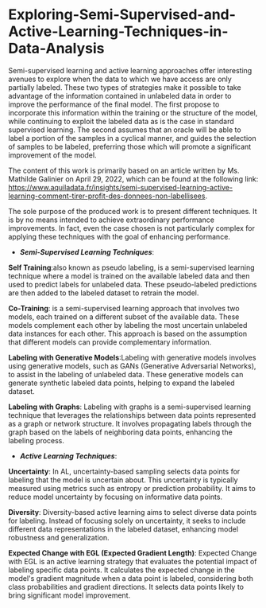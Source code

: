 # Exploring-Semi-Supervised-and-Active-Learning-Techniques-in-Data-Analysis

Semi-supervised learning and active learning approaches offer interesting avenues to explore when the data to which we have access are only partially labeled. These two types of strategies make it possible to take advantage of the information contained in unlabeled data in order to improve the performance of the final model. The first propose to incorporate this information within the training or the structure of the model, while continuing to exploit the labeled data as is the case in standard supervised learning. The second assumes that an oracle will be able to label a portion of the samples in a cyclical manner, and guides the selection of samples to be labeled, preferring those which will promote a significant improvement of the model.

The content of this work is primarily based on an article written by Ms. Mathilde Galinier on April 29, 2022, which can be found at the following link: https://www.aquiladata.fr/insights/semi-supervised-learning-active-learning-comment-tirer-profit-des-donnees-non-labellisees.

The sole purpose of the produced work is to present different techniques. It is by no means intended to achieve extraordinary performance improvements. In fact, even the case chosen is not particularly complex for applying these techniques with the goal of enhancing performance.


- ***Semi-Supervised Learning Techniques***:

**Self Training**:also known as pseudo labeling, is a semi-supervised learning technique where a model is trained on the available labeled data and then used to predict labels for unlabeled data. These pseudo-labeled predictions are then added to the labeled dataset to retrain the model.


**Co-Training**: is a semi-supervised learning approach that involves two models, each trained on a different subset of the available data. These models complement each other by labeling the most uncertain unlabeled data instances for each other. This approach is based on the assumption that different models can provide complementary information.


**Labeling with Generative Models**:Labeling with generative models involves using generative models, such as GANs (Generative Adversarial Networks), to assist in the labeling of unlabeled data. These generative models can generate synthetic labeled data points, helping to expand the labeled dataset.

**Labeling with Graphs**: Labeling with graphs is a semi-supervised learning technique that leverages the relationships between data points represented as a graph or network structure. It involves propagating labels through the graph based on the labels of neighboring data points, enhancing the labeling process.


- ***Active Learning Techniques***:

**Uncertainty**: In AL, uncertainty-based sampling selects data points for labeling that the model is uncertain about. This uncertainty is typically measured using metrics such as entropy or prediction probability. It aims to reduce model uncertainty by focusing on informative data points.

**Diversity**: Diversity-based active learning aims to select diverse data points for labeling. Instead of focusing solely on uncertainty, it seeks to include different data representations in the labeled dataset, enhancing model robustness and generalization.

**Expected Change with EGL (Expected Gradient Length)**: Expected Change with EGL is an active learning strategy that evaluates the potential impact of labeling specific data points. It calculates the expected change in the model's gradient magnitude when a data point is labeled, considering both class probabilities and gradient directions. It selects data points likely to bring significant model improvement.
